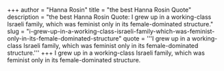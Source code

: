 +++
author = "Hanna Rosin"
title = "the best Hanna Rosin Quote"
description = "the best Hanna Rosin Quote: I grew up in a working-class Israeli family, which was feminist only in its female-dominated structure."
slug = "i-grew-up-in-a-working-class-israeli-family-which-was-feminist-only-in-its-female-dominated-structure"
quote = '''I grew up in a working-class Israeli family, which was feminist only in its female-dominated structure.'''
+++
I grew up in a working-class Israeli family, which was feminist only in its female-dominated structure.
